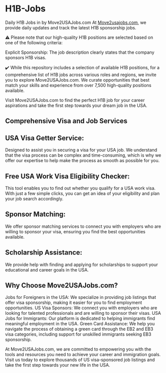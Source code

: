 # H1B-Jobs
Daily H1B Jobs in by Move2USAJobs.com
At [Move2usajobs.com](https://move2usajobs.com), we provide daily updates and track the latest H1B sponsorship jobs. 

⚠️ Please note that our high-quality H1B positions are selected based on one of the following criteria:

Explicit Sponsorship: The job description clearly states that the company sponsors H1B visas.

✔️ While this repository includes a selection of available H1B positions, for a comprehensive list of H1B jobs across various roles and regions, we invite you to explore Move2USAJobs.com. We curate opportunities that best match your skills and experience from over 7,500 high-quality positions available.

Visit Move2USAJobs.com to find the perfect H1B job for your career aspirations and take the first step towards your dream job in the USA.

## Comprehensive Visa and Job Services

## USA Visa Getter Service: 
Designed to assist you in securing a visa for your USA job. We understand that the visa process can be complex and time-consuming, which is why we offer our expertise to help make the process as smooth as possible for you.

## Free USA Work Visa Eligibility Checker: 
This tool enables you to find out whether you qualify for a USA work visa. With just a few simple clicks, you can get an idea of your eligibility and plan your job search accordingly.

## Sponsor Matching: 
We offer sponsor matching services to connect you with employers who are willing to sponsor your visa, ensuring you find the best opportunities available.

## Scholarship Assistance: 
We provide help with finding and applying for scholarships to support your educational and career goals in the USA.

## Why Choose Move2USAJobs.com?
Jobs for Foreigners in the USA: We specialize in providing job listings that offer visa sponsorship, making it easier for you to find employment opportunities.
US Visa Sponsors: We connect you with employers who are looking for talented professionals and are willing to sponsor their visas.
USA Jobs for Immigrants: Our platform is dedicated to helping immigrants find meaningful employment in the USA.
Green Card Assistance: We help you navigate the process of obtaining a green card through the EB2 and EB3 visa categories, including support for unskilled immigrants seeking EB3 sponsorship.

At Move2USAJobs.com, we are committed to empowering you with the tools and resources you need to achieve your career and immigration goals. Visit us today to explore thousands of US visa-sponsored job listings and take the first step towards your new life in the USA.
